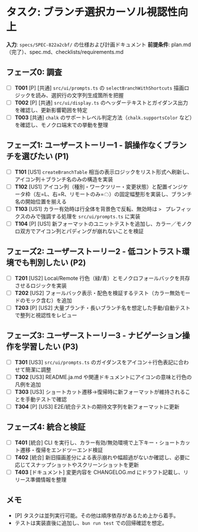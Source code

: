 # タスク: ブランチ選択カーソル視認性向上

**入力**: `specs/SPEC-822a2cbf/` の仕様および計画ドキュメント
**前提条件**: plan.md（完了）、spec.md、checklists/requirements.md

## フェーズ0: 調査

- [ ] **T001** [P] [共通] `src/ui/prompts.ts` の `selectBranchWithShortcuts` 描画ロジックを読み、選択行の文字列生成箇所を把握
- [ ] **T002** [P] [共通] `src/ui/display.ts` のヘッダーテキストとガイダンス出力を確認し、更新影響範囲を特定
- [ ] **T003** [共通] `chalk` のサポートレベル判定方法（`chalk.supportsColor` など）を確認し、モノクロ端末での挙動を整理

## フェーズ1: ユーザーストーリー1 - 誤操作なくブランチを選びたい (P1)

- [ ] **T101** [US1] `createBranchTable` 相当の表示ロジックをリスト形式へ刷新し、アイコン列＋ブランチ名のみの構造を実装
- [ ] **T102** [US1] アイコン列（種別・ワークツリー・変更状態）と配置インジケータ枠（左=L、右=R、リモートのみ=☁）の固定幅整形を実装し、ブランチ名の開始位置を揃える
- [ ] **T103** [US1] カラー有効時は行全体を背景色で反転、無効時は `> ` プレフィックスのみで強調する処理を `src/ui/prompts.ts` に実装
- [ ] **T104** [P] [US1] 新フォーマットのユニットテストを追加し、カラー／モノクロ双方でアイコン列とパディングが崩れないことを検証

## フェーズ2: ユーザーストーリー2 - 低コントラスト環境でも判別したい (P2)

- [ ] **T201** [US2] Local/Remote 行色（緑/青）とモノクロフォールバックを共存させるロジックを実装
- [ ] **T202** [US2] フォールバック表示・配色を検証するテスト（カラー無効モードのモック含む）を追加
- [ ] **T203** [P] [US2] 大量ブランチ・長いブランチ名を想定した手動/自動テストで整列と視認性をレビュー

## フェーズ3: ユーザーストーリー3 - ナビゲーション操作を学習したい (P3)

- [ ] **T301** [US3] `src/ui/prompts.ts` のガイダンスをアイコン＋行色表記に合わせて簡潔に調整
- [ ] **T302** [US3] README.ja.md や関連ドキュメントにアイコンの意味と行色の凡例を追加
- [ ] **T303** [US3] ショートカット遷移→復帰時に新フォーマットが維持されることを手動テストで確認
- [ ] **T304** [P] [US3] E2E/統合テストの期待文字列を新フォーマットに更新

## フェーズ4: 統合と検証

- [ ] **T401** [統合] CLI を実行し、カラー有効/無効環境で上下キー・ショートカット遷移・復帰をエンドツーエンド検証
- [ ] **T402** [統合] 新旧描画差分による表示崩れや幅超過がないか確認し、必要に応じてスナップショットやスクリーンショットを更新
- [ ] **T403** [ドキュメント] 変更内容を CHANGELOG.md にドラフト記載し、リリース準備情報を整理

## メモ

- [P] タスクは並列実行可能。その他は順序依存があるため上から着手。
- テストは実装直後に追加し、`bun run test` での回帰確認を想定。

